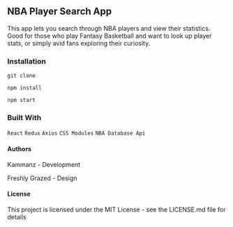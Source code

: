 ## NBA Player Search App

This app lets you search through NBA players and view their statistics. Good for those who play Fantasy Basketball and want to look up player stats, or simply avid fans exploring their curiosity.      

### Installation

``` git clone ```

``` npm install ```

``` npm start ```

### Built With

``` React ```
``` Redux ```
``` Axios ```
``` CSS Modules ```
``` NBA Database Api ```

#### Authors

Kammanz - Development

Freshly Grazed - Design

#### License

This project is licensed under the MIT License - see the LICENSE.md file for details
